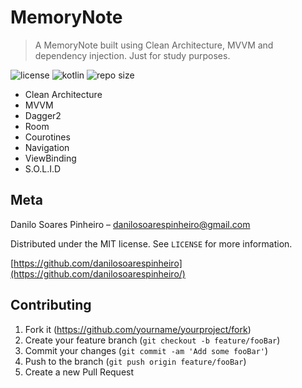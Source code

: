 # MemoryNote
> A MemoryNote built using Clean Architecture, MVVM and dependency injection. Just for study purposes.

![license][license-url]
![kotlin][language-url]
![repo size][reposize-url]

* Clean Architecture
* MVVM
* Dagger2 
* Room
* Courotines
* Navigation
* ViewBinding
* S.O.L.I.D


## Meta

Danilo Soares Pinheiro – danilosoarespinheiro@gmail.com

Distributed under the MIT license. See ``LICENSE`` for more information.

[https://github.com/danilosoarespinheiro](https://github.com/danilosoarespinheiro/)

## Contributing

1. Fork it (<https://github.com/yourname/yourproject/fork>)
2. Create your feature branch (`git checkout -b feature/fooBar`)
3. Commit your changes (`git commit -am 'Add some fooBar'`)
4. Push to the branch (`git push origin feature/fooBar`)
5. Create a new Pull Request

<!-- Markdown link & img dfn's -->
[license-url]: https://img.shields.io/github/license/danilosoarespinheiro/memory-note-clean-solid
[language-url]: https://img.shields.io/github/languages/top/danilosoarespinheiro/memory-note-clean-solid
[reposize-url]: https://img.shields.io/github/repo-size/danilosoarespinheiro/memory-note-clean-solid
